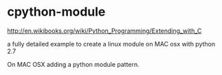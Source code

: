 cpython-module
==============

http://en.wikibooks.org/wiki/Python_Programming/Extending_with_C

a fully detailed example to create a linux module on MAC osx with python 2.7

On MAC OSX adding a python module pattern.
